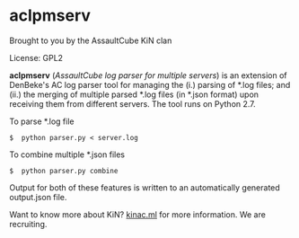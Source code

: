 aclpmserv
=========
Brought to you by the AssaultCube KiN clan

License: GPL2

**aclpmserv** (*AssaultCube log parser for multiple servers*) is an extension of
DenBeke's AC log parser tool for managing the (i.) parsing of *.log files; and
(ii.) the merging of multiple parsed *.log files (in *.json format) upon
receiving them  from different servers. The tool runs on Python 2.7.

To parse *.log file

    $  python parser.py < server.log

To combine multiple *.json files

    $  python parser.py combine

Output for both of these features is written to an automatically generated
output.json file.

Want to know more about KiN? [kinac.ml](http://www.kinac.ml) for more
information. We are recruiting.
